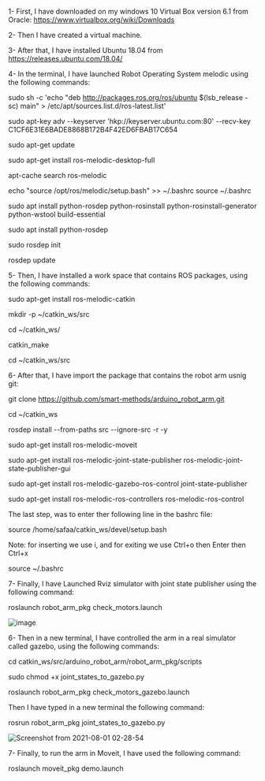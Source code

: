 1- First, I have downloaded on my windows 10 Virtual Box version 6.1 from Oracle: https://www.virtualbox.org/wiki/Downloads 

2- Then I have created a virtual machine.

3- After that, I have installed Ubuntu 18.04 from https://releases.ubuntu.com/18.04/

4- In the terminal, I have launched Robot Operating System melodic using the following commands:

sudo sh -c 'echo "deb http://packages.ros.org/ros/ubuntu $(lsb_release -sc) main" > /etc/apt/sources.list.d/ros-latest.list'

sudo apt-key adv --keyserver 'hkp://keyserver.ubuntu.com:80' --recv-key C1CF6E31E6BADE8868B172B4F42ED6FBAB17C654

sudo apt-get update

sudo apt-get install ros-melodic-desktop-full

apt-cache search ros-melodic

echo "source /opt/ros/melodic/setup.bash" >> ~/.bashrc
source ~/.bashrc

sudo apt install python-rosdep python-rosinstall python-rosinstall-generator python-wstool build-essential

sudo apt install python-rosdep

sudo rosdep init

rosdep update

5- Then, I have installed a work space that contains ROS packages, using the following commands:

sudo apt-get install ros-melodic-catkin

mkdir -p ~/catkin_ws/src

cd ~/catkin_ws/

catkin_make

cd ~/catkin_ws/src

6- After that, I have import the package that contains the robot arm usnig git:

git clone https://github.com/smart-methods/arduino_robot_arm.git 

cd ~/catkin_ws

rosdep install --from-paths src --ignore-src -r -y

sudo apt-get install ros-melodic-moveit

sudo apt-get install ros-melodic-joint-state-publisher ros-melodic-joint-state-publisher-gui

sudo apt-get install ros-melodic-gazebo-ros-control joint-state-publisher

sudo apt-get install ros-melodic-ros-controllers ros-melodic-ros-control

The last step, was to enter ther following line in the bashrc file:

source /home/safaa/catkin_ws/devel/setup.bash

Note: for inserting we use i, and for exiting we use Ctrl+o then Enter then Ctrl+x

source ~/.bashrc

7- Finally, I have Launched Rviz simulator with joint state publisher using the following command:

roslaunch robot_arm_pkg check_motors.launch

![image](https://user-images.githubusercontent.com/85526390/126322123-a0880615-69b5-407f-8dcb-cb1cc10dbdf4.png)

6- Then in a new terminal, I have controlled the arm in a real simulator called gazebo, using the following commands:

cd catkin_ws/src/arduino_robot_arm/robot_arm_pkg/scripts

sudo chmod +x joint_states_to_gazebo.py

roslaunch robot_arm_pkg check_motors_gazebo.launch

Then I have typed in a new terminal the following command:

rosrun robot_arm_pkg joint_states_to_gazebo.py

![Screenshot from 2021-08-01 02-28-54](https://user-images.githubusercontent.com/85526390/127754691-24414f61-4e37-4c90-b885-3f8ec890a299.png)


7- Finally, to run the arm in Moveit, I have used the following command:

roslaunch moveit_pkg demo.launch




